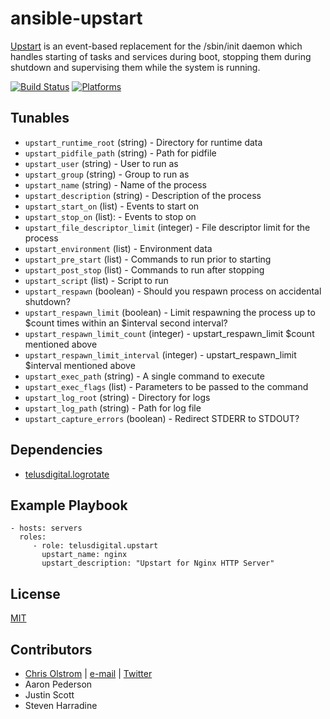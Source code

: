 # ansible-upstart

[Upstart](http://upstart.ubuntu.com/) is an event-based replacement for the /sbin/init daemon which handles starting of tasks and services during boot, stopping them during shutdown and supervising them while the system is running.

[![Build Status](https://travis-ci.org/telusdigital/ansible-php.svg?branch=travis)](https://travis-ci.org/telusdigital/ansible-php)
[![Platforms](http://img.shields.io/badge/platforms-ubuntu-lightgrey.svg?style=flat)](#)

Tunables
--------
* `upstart_runtime_root` (string) - Directory for runtime data
* `upstart_pidfile_path` (string) - Path for pidfile
* `upstart_user` (string) - User to run as
* `upstart_group` (string) - Group to run as
* `upstart_name` (string) - Name of the process
* `upstart_description` (string) - Description of the process
* `upstart_start_on` (list) - Events to start on
* `upstart_stop_on` (list):  - Events to stop on
* `upstart_file_descriptor_limit` (integer) - File descriptor limit for the process
* `upstart_environment` (list) - Environment data
* `upstart_pre_start` (list) - Commands to run prior to starting
* `upstart_post_stop` (list) - Commands to run after stopping
* `upstart_script` (list) - Script to run
* `upstart_respawn` (boolean) - Should you respawn process on accidental shutdown?
* `upstart_respawn_limit` (boolean) - Limit respawning the process up to $count times within an $interval second interval?
* `upstart_respawn_limit_count` (integer) - upstart_respawn_limit $count mentioned above 
* `upstart_respawn_limit_interval` (integer) - upstart_respawn_limit $interval mentioned above 
* `upstart_exec_path` (string) - A single command to execute
* `upstart_exec_flags` (list) - Parameters to be passed to the command
* `upstart_log_root` (string) - Directory for logs
* `upstart_log_path` (string) - Path for log file
* `upstart_capture_errors` (boolean) - Redirect STDERR to STDOUT?

Dependencies
------------
* [telusdigital.logrotate](https://github.com/telusdigital/ansible-logrotate/)

Example Playbook
----------------
    - hosts: servers
      roles:
         - role: telusdigital.upstart
           upstart_name: nginx
           upstart_description: "Upstart for Nginx HTTP Server"

License
-------
[MIT](https://tldrlegal.com/license/mit-license)

Contributors
------------
* [Chris Olstrom](https://colstrom.github.io/) | [e-mail](mailto:chris@olstrom.com) | [Twitter](https://twitter.com/ChrisOlstrom)
* Aaron Pederson
* Justin Scott
* Steven Harradine
